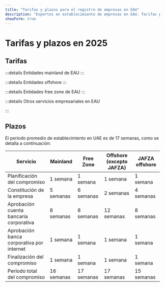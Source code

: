```yaml
---
title: "Tarifas y plazos para el registro de empresas en EAU"
description: "Expertos en establecimiento de empresas en EAU. Tarifas para registrar una empresa en EAU y cronograma estimado de establecimiento comercial."
showForm: true
---
```


# Tarifas y plazos en 2025

## Tarifas

:::details Entidades mainland de EAU
<TableWrapper
  :headers="['Diferentes tipos de entidades en EAU', 'Costo Año 1', 'Costo Año 2', 'Borrador de Factura']"
  :rows="[
    { title: 'Dubai mainland LLC', year1Cost: 23610, year2Cost: 12932, invoiceLink: 'https://docs.google.com/document/d/17zrplxsKNhqfC8AGuqbiAzR_1QXutglx_zeaSEys7-E/edit?usp=sharing' },
    { title: 'Abu Dhabi LLC', year1Cost: 29538, year2Cost: 12003, invoiceLink: '/resources/contacts' },
    { title: 'RAK LLC', year1Cost: 23400, year2Cost: 10469, invoiceLink: '/resources/contacts' },
    { title: 'Sharjah LLC', year1Cost: 30995, year2Cost: 13960, invoiceLink: '/resources/contacts' },
    { title: 'Ajman LLC', year1Cost: 29375, year2Cost: 8960, invoiceLink: '/resources/contacts' }
  ]"
/>
:::

:::details Entidades offshore
<TableWrapper
  :headers="['Opciones para formar empresas Offshore en EAU', 'Costo Año 1', 'Costo Año 2', 'Borrador de Factura']"
  :rows="[
    { title: 'JAFZA offshore company formation', year1Cost: 22393, year2Cost: 10143, invoiceLink: '/resources/contacts' },
    { title: 'RAK offshore company formation', year1Cost: 16714, year2Cost: 5620, invoiceLink: '/resources/contacts' },
    { title: 'Ajman offshore company formation', year1Cost: 12670, year2Cost: 3200, invoiceLink: '/resources/contacts' }
  ]"
/>
:::

:::details Entidades free zone de EAU
<TableWrapper
  :headers="['Free zones de EAU', 'Costo Año 1', 'Costo Año 2', 'Borrador de Factura']"
  :rows="[
    { title: 'Dubai FTZ - Dubai Airport', year1Cost: 22063, year2Cost: 12329, invoiceLink: '/resources/contacts' },
    { title: 'Dubai FTZ - DMCC', year1Cost: 24874, year2Cost: 15999, invoiceLink: '/resources/contacts' },
    { title: 'RAKEZ company', year1Cost: 19605, year2Cost: 11182, invoiceLink: '/resources/contacts' }
  ]"
/>
:::

:::details Otros servicios empresariales en EAU

<TableWrapper
  :headers="['Apertura de cuenta bancaria corporativa en EAU (requiere viaje)', 'Observaciones', 'Costo en USD']"
  :rows="[
    { title: 'UAE corporate bank account for a UAE company we register', remarks: 'Estructura corporativa y actividad comercial simple', cost: 4950 },
    { title: '', remarks: 'Estructura corporativa o actividad comercial compleja (ej. cripto)', cost: 6950 },
    { title: 'UAE corporate bank account for a UAE company we didn\'t register', remarks: 'UAE corporate bank account for a UAE company', cost: 6950 },
    { title: '', remarks: 'Estructura corporativa o actividad comercial compleja (ej. cripto)', cost: 8950 },
    { title: 'UAE personal bank account', remarks: '', cost: 2950 }
  ]"
/>

<TableWrapper
  :headers="['Visa de residencia/empleo en EAU', 'Observaciones', 'Costo']"
  :rows="[
    { title: 'Employment visa fees', remarks: 'Nuestra tarifa incluye<br/>i) una tarifa del Programa de Protección al Empleado (EPI) (US$23 a US$155 según rango salarial y tipo de visa);<br/>ii) prueba de aptitud médica (US$235)<br/>iii) solicitud de Emirates ID (US$165) y<br/>iv) tarifa de solicitud gubernamental (US$1,500). Excluye costos de seguro médico', cost: 4950 },
    { title: 'Golden visa fees', remarks: '', cost: 7950 },
    { title: 'Dependent visa - spouse', remarks: '', cost: 2950 },
    { title: 'Dependent visa - child', remarks: '', cost: 1950 }
  ]"
/>

<TableWrapper
  :headers="['Servicios contables y fiscales para empresas en EAU', 'Observaciones', 'Costo']"
  :rows="[
    { title: 'Annual accounting and tax fees for an active company', remarks: 'Esta es una estimación de las tarifas de Golden Fish. Después de recibir un conjunto de números contables preliminares de su empresa, Golden Fish asesorará con precisión las tarifas contables y fiscales para su negocio.', cost: 5950 },
    { title: 'Annual accounting and tax fees for a dormant company', remarks: '', cost: 1200 },
    { title: 'Approximate audit fees (if required)', remarks: '', cost: 2000 },
    { title: 'VAT return', remarks: 'Trimestral o mensual según el volumen', cost: 750 },
    { title: 'Book-keeping', remarks: '', buttonLink: '#' },
    { title: 'Payroll', remarks: '', buttonLink: '#' }
  ]"
/>
:::

## Plazos

El período promedio de establecimiento en UAE es de 17 semanas, como se detalla a continuación:

| Servicio                            | Mainland | Free Zone | Offshore (excepto JAFZA) | JAFZA offshore |
| ----------------------------------- | -------- | --------- | ----------------------- | -------------- |
| Planificación del compromiso        | 1 semana | 1 semana  | 1 semana                | 1 semana       |
| Constitución de la empresa          | 5 semanas| 6 semanas | 2 semanas               | 4 semanas      |
| Aprobación cuenta bancaria corporativa| 8 semanas| 8 semanas | 12 semanas            | 8 semanas      |
| Aprobación banca corporativa por internet| 1 semana | 1 semana  | 1 semana           | 1 semana       |
| Finalización del compromiso         | 1 semana | 1 semana  | 1 semana                | 1 semana       |
| Período total del compromiso        | 16 semanas| 17 semanas| 17 semanas             | 15 semanas     |